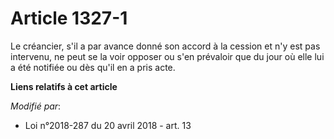 # Article 1327-1

Le créancier, s'il a par avance donné son accord à la cession et n'y est pas intervenu, ne peut se la voir opposer ou s'en
prévaloir que du jour où elle lui a été notifiée ou dès qu'il en a pris acte.

**Liens relatifs à cet article**

_Modifié par_:

  - Loi n°2018-287 du 20 avril 2018 - art. 13
